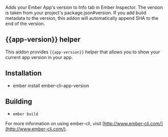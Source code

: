 
Adds your Ember App's version to Info tab in Ember Inspector. The version is taken from your project's package.json#version.
If you add build metadata to the version, this addon will automatically append SHA to the end of the version.



## {{app-version}} helper

This addon provides `{{app-version}}` helper that allows you to show your current app version in your app.


## Installation

* ember install ember-cli-app-version

## Building

* `ember build`

For more information on using ember-cli, visit [http://www.ember-cli.com/](http://www.ember-cli.com/).
